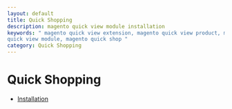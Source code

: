 ```yaml
---
layout: default
title: Quick Shopping
description: magento quick view module installation
keywords: " magento quick view extension, magento quick view product, magento
quick view module, magento quick shop "
category: Quick Shopping
---
```


# Quick Shopping

- [Installation](installation/)
